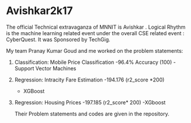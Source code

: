 # Avishkar2k17


The official Technical extravaganza of MNNIT is Avishkar . Logical Rhythm is the machine learning related event under the overall CSE related event : CyberQuest.
It was Sponsored by TechGig.

My team Pranay Kumar Goud and me worked on the problem statements:
1) Classification: Mobile Price Classification
  -96.4% Accuracy (100)
  -Support Vector Machines
2) Regression: Intracity Fare Estimation
   -194.176 (r2_score *200)
   - XGBoost
3) Regression: Housing Prices
    -197.185 (r2_score* 200)
    -XGboost
    
    Their Problem statements and codes are given in the repository.
